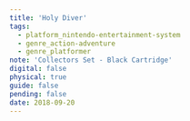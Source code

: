```yaml
---
title: 'Holy Diver'
tags:
  - platform_nintendo-entertainment-system
  - genre_action-adventure
  - genre_platformer
note: 'Collectors Set - Black Cartridge'
digital: false
physical: true
guide: false
pending: false
date: 2018-09-20
---
```

